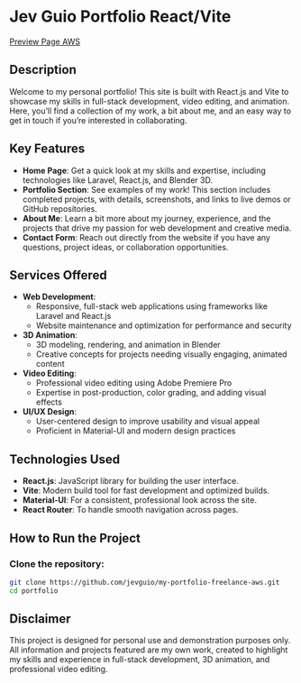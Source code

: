 # Jev Guio Portfolio React/Vite
[Preview Page AWS](https://main.d2wl01qwsvaaxy.amplifyapp.com/) 

## Description

Welcome to my personal portfolio! This site is built with React.js and Vite to showcase my skills in full-stack development, video editing, and animation. Here, you’ll find a collection of my work, a bit about me, and an easy way to get in touch if you’re interested in collaborating.

## Key Features

- **Home Page**: Get a quick look at my skills and expertise, including technologies like Laravel, React.js, and Blender 3D.
- **Portfolio Section**: See examples of my work! This section includes completed projects, with details, screenshots, and links to live demos or GitHub repositories.
- **About Me**: Learn a bit more about my journey, experience, and the projects that drive my passion for web development and creative media.
- **Contact Form**: Reach out directly from the website if you have any questions, project ideas, or collaboration opportunities.

## Services Offered

- **Web Development**: 
  - Responsive, full-stack web applications using frameworks like Laravel and React.js
  - Website maintenance and optimization for performance and security
- **3D Animation**: 
  - 3D modeling, rendering, and animation in Blender
  - Creative concepts for projects needing visually engaging, animated content
- **Video Editing**: 
  - Professional video editing using Adobe Premiere Pro
  - Expertise in post-production, color grading, and adding visual effects
- **UI/UX Design**: 
  - User-centered design to improve usability and visual appeal
  - Proficient in Material-UI and modern design practices

## Technologies Used

- **React.js**: JavaScript library for building the user interface.
- **Vite**: Modern build tool for fast development and optimized builds.
- **Material-UI**: For a consistent, professional look across the site.
- **React Router**: To handle smooth navigation across pages.

## How to Run the Project

### Clone the repository:

```bash
git clone https://github.com/jevguio/my-portfolio-freelance-aws.git
cd portfolio
```
## Disclaimer
This project is designed for personal use and demonstration purposes only. All information and projects featured are my own work, created to highlight my skills and experience in full-stack development, 3D animation, and professional video editing.
